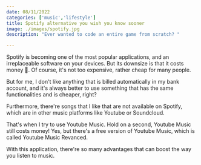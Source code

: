 ```yaml
---
date: 08/11/2022
categories: ['music','lifestyle']
title: Spotify alternative you wish you know sooner
image: ./images/spotify.jpg
description: "Ever wanted to code an entire game from scratch? "

---
```

Spotify is becoming one of the most popular applications, and an irreplaceable software on your devices. But its downsize is that it costs money 🙂. Of course, it's not too expensive, rather cheap for many people. 

But for me, I don't like anything that is billed automatically in my bank account, and it's always better to use something that has the same functionalities and is cheaper, right?

Furthermore, there're songs that I like that are not available on Spotify, which are in other music platforms like Youtube or Soundcloud.

That's when I try to use Youtube Music. Hold on a second, Youtube Music still costs money! Yes, but there's a free version of Youtube Music, which is called Youtube Music Revanced.

With this application, there're so many advantages that can boost the way you listen to music.